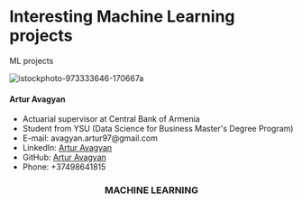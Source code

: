 # Interesting Machine Learning projects
 ML projects

![istockphoto-973333646-170667a](https://user-images.githubusercontent.com/58246780/123525443-b655e400-d6e1-11eb-954c-2d7b1addea81.jpg)

<h4 align="left">Artur Avagyan</h4>
    <ul>
    <li>Actuarial supervisor at Central Bank of Armenia</li>
    <li>Student from YSU (Data Science for Business Master's Degree Program)</li>
    <li>E-mail:   avagyan.artur97@gmail.com</li>
    <li>LinkedIn: <a href="https://www.linkedin.com/in/artur-avagyan-0a16311b3">Artur Avagyan</a></li>
    <li>GitHub:   <a href="https://github.com/artur-avagyan">Artur Avagyan</a></li>
    <li>Phone:    +37498641815</li>
    </ul>

<h3 align="center">MACHINE LEARNING</h3>
